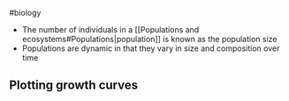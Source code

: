 #biology 
- The number of individuals in a [[Populations and ecosystems#Populations|population]] is known as the population size
- Populations are dynamic in that they vary in size and composition over time

## Plotting growth curves
